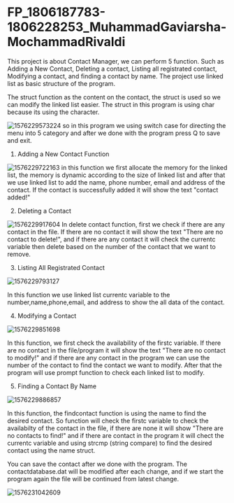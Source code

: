 # FP_1806187783-1806228253_MuhammadGaviarsha-MochammadRivaldi

This project is about Contact Manager, we can perform 5 function. Such as Adding a New Contact, Deleting a contact, Listing all registrated contact, Modifying a contact, and finding a contact by name. The project use linked list as basic structure of the program.

The struct function as the content on the contact, the struct is used so we can modify the linked list easier. The struct in this program is using char because its using the character. 

![1576229573224](https://user-images.githubusercontent.com/58845015/70790601-02735900-1dc8-11ea-8749-11e3001d920d.jpg)
so in this program we using switch case for directing the menu into 5 category and after we done with the program press Q to save and exit.

1. Adding a New Contact Function

![1576229722163](https://user-images.githubusercontent.com/58845015/70790891-862d4580-1dc8-11ea-93d4-3dee1d89ade0.jpg)
in this function we first allocate the memory for the linked list, the memory is dynamic according to the size of linked list and after that we use linked list to add the name, phone number, email and address of the contact. If the contact is successfully added it will show the text "contact added!"

2. Deleting a Contact

![1576229917604](https://user-images.githubusercontent.com/58845015/70791092-f8058f00-1dc8-11ea-84d9-800f22b9ac00.jpg)
In delete contact function, first we check if there are any contact in the file. If there are no contact it will show the text "There are no contact to delete!", and if there are any contact it will check the currentc variable then delete based on the number of the contact that we want to remove.

3. Listing All Registrated Contact

![1576229793127](https://user-images.githubusercontent.com/58845015/70790974-b1b03000-1dc8-11ea-9462-236b31a8fa6f.jpg)

In this function we use linked list currentc variable to the number,name,phone,email, and address to show the all data of the contact.

4. Modifying a Contact

![1576229851698](https://user-images.githubusercontent.com/58845015/70791032-d0162b80-1dc8-11ea-88a8-1a73108f8232.jpg)

In this function, we first check the availability of the firstc variable. If there are no contact in the file/program it will show the text "There are no contact to modify!" and if there are any contact in the program we can use the number of the contact to find the contact we want to modify. After that the program will use prompt function to check each linked list to modify.

5. Finding a Contact By Name

![1576229886857](https://user-images.githubusercontent.com/58845015/70791055-df957480-1dc8-11ea-874d-c53b506aee19.jpg)

In this function, the findcontact function is using the name to find the desired contact. So function will check the firstc variable to check the availabilty of the contact in the file, if there are none it will show "There are no contacts to find!" and if there are contact in the program it will chect the currentc variable and using strcmp (string compare) to find the desired contact using the name struct.


You can save the contact after we done with the program. The contactdatabase.dat will be modified after each change, and if we start the program again the file will be continued from latest change.

![1576231042609](https://user-images.githubusercontent.com/58845015/70791577-f092b580-1dc9-11ea-8a76-4cceea6e6b80.jpg)
